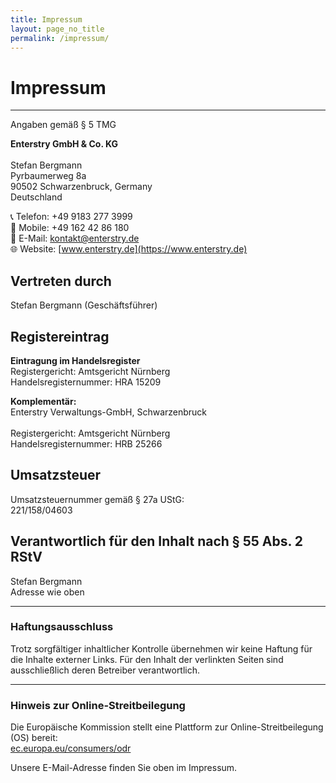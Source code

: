 ```yaml
---
title: Impressum
layout: page_no_title
permalink: /impressum/
---
```


# Impressum
---

Angaben gemäß § 5 TMG

**Enterstry GmbH & Co. KG** <br><br>
Stefan Bergmann <br>
Pyrbaumerweg 8a <br>
90502 Schwarzenbruck, Germany <br>
Deutschland <br>

📞 Telefon: +49 9183 277 3999 <br> 
📱 Mobile: +49 162 42 86 180 <br> 
📧 E-Mail: [kontakt@enterstry.de](mailto:kontakt@enterstry.de) <br>
🌐 Website: [www.enterstry.de](https://www.enterstry.de) <br>

## Vertreten durch  
Stefan Bergmann (Geschäftsführer)

## Registereintrag

**Eintragung im Handelsregister**  
Registergericht: Amtsgericht Nürnberg  <br>
Handelsregisternummer: HRA 15209 <br>

**Komplementär:**  
Enterstry Verwaltungs-GmbH, Schwarzenbruck <br>  
Registergericht: Amtsgericht Nürnberg <br>
Handelsregisternummer: HRB 25266 <br>

## Umsatzsteuer  
Umsatzsteuernummer gemäß § 27a UStG: <br> 
221/158/04603​ <br>

## Verantwortlich für den Inhalt nach § 55 Abs. 2 RStV  
Stefan Bergmann <br> 
Adresse wie oben <br>

---
### Haftungsausschluss

Trotz sorgfältiger inhaltlicher Kontrolle übernehmen wir keine Haftung für die Inhalte externer Links. Für den Inhalt der verlinkten Seiten sind ausschließlich deren Betreiber verantwortlich.

---
### Hinweis zur Online-Streitbeilegung

Die Europäische Kommission stellt eine Plattform zur Online-Streitbeilegung (OS) bereit:  
[ec.europa.eu/consumers/odr](https://ec.europa.eu/consumers/odr)  

Unsere E-Mail-Adresse finden Sie oben im Impressum.


